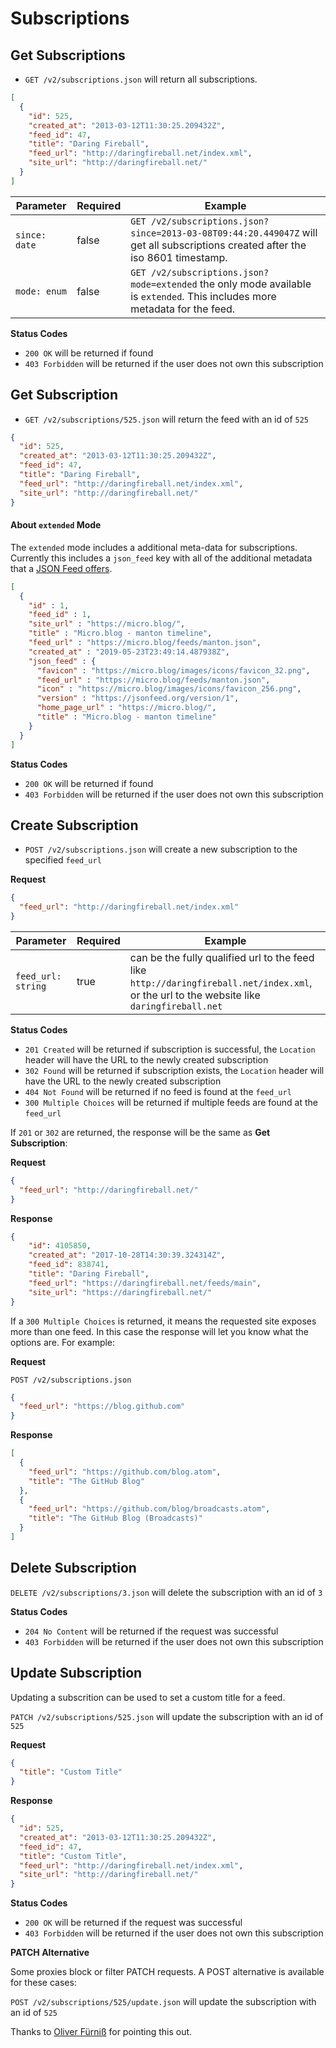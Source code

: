 Subscriptions
=============

Get Subscriptions
-----------------

 - `GET /v2/subscriptions.json` will return all subscriptions.

```json
[
  {
    "id": 525,
    "created_at": "2013-03-12T11:30:25.209432Z",
    "feed_id": 47,
    "title": "Daring Fireball",
    "feed_url": "http://daringfireball.net/index.xml",
    "site_url": "http://daringfireball.net/"
  }
]
```

| Parameter     | Required | Example                                                                                                                          |
| ------------- | -------- | -------------------------------------------------------------------------------------------------------------------------------- |
| `since: date` | false    | `GET /v2/subscriptions.json?since=2013-03-08T09:44:20.449047Z` will get all subscriptions created after the iso 8601 timestamp.  |
| `mode: enum`  | false    | `GET /v2/subscriptions.json?mode=extended`  the only mode available is `extended`. This includes more metadata for the feed.     |


**Status Codes**

- `200 OK` will be returned if found
- `403 Forbidden` will be returned if the user does not own this subscription

Get Subscription
----------------

- `GET /v2/subscriptions/525.json` will return the feed with an id of `525`

```json
{
  "id": 525,
  "created_at": "2013-03-12T11:30:25.209432Z",
  "feed_id": 47,
  "title": "Daring Fireball",
  "feed_url": "http://daringfireball.net/index.xml",
  "site_url": "http://daringfireball.net/"
}
```

#### About `extended` Mode

The `extended` mode includes a additional meta-data for subscriptions. Currently this includes a `json_feed` key with all of the additional metadata that a [JSON Feed offers](https://jsonfeed.org/version/1).

```json
[
  {
    "id" : 1,
    "feed_id" : 1,
    "site_url" : "https://micro.blog/",
    "title" : "Micro.blog - manton timeline",
    "feed_url" : "https://micro.blog/feeds/manton.json",
    "created_at" : "2019-05-23T23:49:14.487938Z",
    "json_feed" : {
      "favicon" : "https://micro.blog/images/icons/favicon_32.png",
      "feed_url" : "https://micro.blog/feeds/manton.json",
      "icon" : "https://micro.blog/images/icons/favicon_256.png",
      "version" : "https://jsonfeed.org/version/1",
      "home_page_url" : "https://micro.blog/",
      "title" : "Micro.blog - manton timeline"
    }
  }
]
```

**Status Codes**

- `200 OK` will be returned if found
- `403 Forbidden` will be returned if the user does not own this subscription

Create Subscription
-------------------

- `POST /v2/subscriptions.json` will create a new subscription to the specified `feed_url`

**Request**

```json
{
  "feed_url": "http://daringfireball.net/index.xml"
}
```

| Parameter          | Required | Example                                                                                                                                    |
| ------------------ | -------- | ------------------------------------------------------------------------------------------------------------------------------------------ |
| `feed_url: string` | true     | can be the fully qualified url to the feed like `http://daringfireball.net/index.xml`, or the url to the website like `daringfireball.net` |


**Status Codes**

- `201 Created` will be returned if subscription is successful, the `Location` header will have the URL to the newly created subscription
- `302 Found` will be returned if subscription exists, the `Location` header will have the URL to the newly created subscription
- `404 Not Found` will be returned if no feed is found at the `feed_url`
- `300 Multiple Choices` will be returned if multiple feeds are found at the `feed_url` 

If `201` or `302` are returned, the response will be the same as **Get Subscription**:

**Request**

```json
{
  "feed_url": "http://daringfireball.net/"
}
```

**Response**

```json
{
    "id": 4105850,
    "created_at": "2017-10-28T14:30:39.324314Z",
    "feed_id": 838741,
    "title": "Daring Fireball",
    "feed_url": "https://daringfireball.net/feeds/main",
    "site_url": "https://daringfireball.net/"
}
```

If a `300 Multiple Choices` is returned, it means the requested site exposes more than one feed. In this case the response will let you know what the options are. For example:

**Request**

`POST /v2/subscriptions.json`

```json
{
  "feed_url": "https://blog.github.com"
}
```

**Response**

```json
[
  {
    "feed_url": "https://github.com/blog.atom",
    "title": "The GitHub Blog"
  },
  {
    "feed_url": "https://github.com/blog/broadcasts.atom",
    "title": "The GitHub Blog (Broadcasts)"
  }
]
```

Delete Subscription
-------------------

`DELETE /v2/subscriptions/3.json` will delete the subscription with an id of `3`

**Status Codes**

- `204 No Content` will be returned if the request was successful
- `403 Forbidden` will be returned if the user does not own this subscription

Update Subscription
-------------------

Updating a subscrition can be used to set a custom title for a feed.

`PATCH /v2/subscriptions/525.json` will update the subscription with an id of `525`


**Request**

```json
{
  "title": "Custom Title"
}
```

**Response**

```json
{
  "id": 525,
  "created_at": "2013-03-12T11:30:25.209432Z",
  "feed_id": 47,
  "title": "Custom Title",
  "feed_url": "http://daringfireball.net/index.xml",
  "site_url": "http://daringfireball.net/"
}
```

**Status Codes**

- `200 OK` will be returned if the request was successful
- `403 Forbidden` will be returned if the user does not own this subscription

**PATCH Alternative**

Some proxies block or filter PATCH requests. A POST alternative is available for these cases:

`POST /v2/subscriptions/525/update.json` will update the subscription with an id of `525`

Thanks to [Oliver Fürniß](http://curioustimes.de/) for pointing this out.
